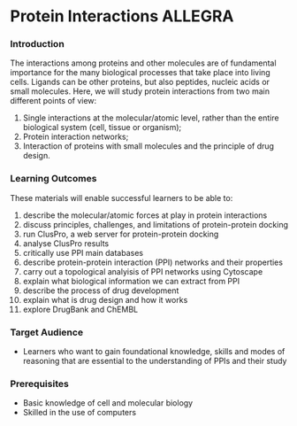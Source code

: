 # Protein Interactions ALLEGRA

### Introduction
The interactions among proteins and other molecules are of fundamental importance for the many biological processes that take place into living cells. Ligands can be other proteins, but also peptides, nucleic acids or small molecules.
Here, we will study protein interactions from two main different points of view:  
1) Single interactions at the molecular/atomic level, rather than the entire biological system (cell, tissue or organism); 
2) Protein interaction networks;
3) Interaction of proteins with small molecules and the principle of drug design.

### Learning Outcomes
These materials will enable successful learners to be able to:

1. describe the molecular/atomic forces at play in protein interactions
2. discuss principles, challenges, and limitations of protein-protein docking
3. run ClusPro, a web server for protein-protein docking
4. analyse ClusPro results 
5. critically use PPI main databases
6. describe protein-protein interaction (PPI) networks and their properties
7. carry out a topological analyisis of PPI networks using Cytoscape
8. explain what biological information we can extract from PPI
9. describe the process of drug development 
10. explain what is drug design and how it works
11. explore DrugBank and ChEMBL

### Target Audience
- Learners who want to gain foundational knowledge, skills and modes of reasoning that are essential to the understanding of PPIs and their study

### Prerequisites
- Basic knowledge of cell and molecular biology
- Skilled in the use of computers
